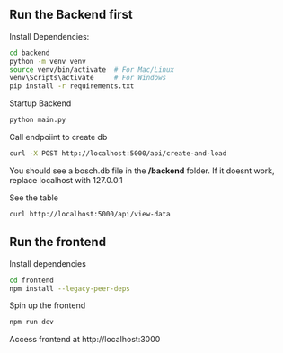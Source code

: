 ## Run the Backend first





Install Dependencies:
```bash
cd backend
python -m venv venv
source venv/bin/activate  # For Mac/Linux
venv\Scripts\activate     # For Windows
pip install -r requirements.txt
```

Startup Backend
```bash
python main.py
``` 

Call endpoiint to create db
```bash
curl -X POST http://localhost:5000/api/create-and-load
```
You should see a bosch.db file in the **/backend** folder.
If it doesnt work, replace localhost with 127.0.0.1

See the table
```bash
curl http://localhost:5000/api/view-data
```

## Run the frontend
Install dependencies
```bash
cd frontend
npm install --legacy-peer-deps
```

Spin up the frontend
```bash
npm run dev
```

Access frontend at http://localhost:3000

